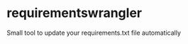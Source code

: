 requirementswrangler
====================

Small tool to update your requirements.txt file automatically
